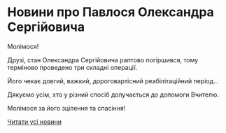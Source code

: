 # Новини про Павлося Олександра Сергійовича

Молімося!

Друзі, стан Олександра Сергійовича раптово погіршився, тому терміново проведено три складні операції.

Його чекає довгий, важкий, дороговартісний реабілітаційний період...

Дякуємо усім, хто у різний спосіб долучається до допомоги Вчителю.

Молімося за його зцілення та спасіння!

[Читати усі новини](/news)
